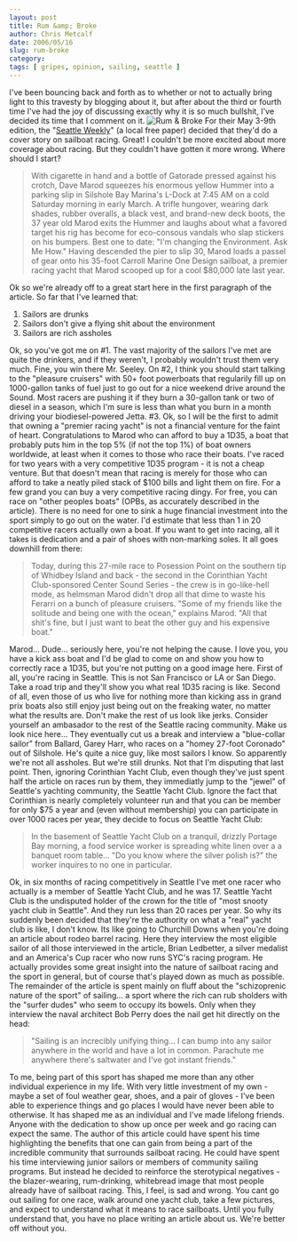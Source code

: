 ```yaml
---
layout: post
title: Rum &amp; Broke
author: Chris Metcalf
date: 2006/05/16
slug: rum-broke
category: 
tags: [ gripes, opinion, sailing, seattle ]
---
```


I've been bouncing back and forth as to whether or not to actually bring light to this travesty by blogging about it, but after about the third or fourth time I've had the joy of discussing exactly why it is so much bullshit, I've decided its time that I comment on it.
<img src="http://static.flickr.com/44/148040389_adc10e5632.jpg?v=0" alt="Rum &amp; Broke" />
For their May 3-9th edition,  the "<a href="http://www.seattleweekly.com/">Seattle Weekly</a>" (a local free paper) decided that they'd do a cover story on sailboat racing. Great! I couldn't be more excited about more coverage about racing.
But they couldn't have gotten it more wrong.
Where should I start?
<blockquote>With cigarette in hand and a bottle of Gatorade pressed against his crotch, Dave Marod squeezes his enormous yellow Hummer into a parking slip in Silshole Bay Marina's L-Dock at 7:45 AM on a cold Saturday morning in early March. A trifle hungover, wearing dark shades, rubber overalls, a black vest, and brand-new deck boots, the 37 year old Marod exits the Hummer and laughs about what a favored target his rig has become for eco-consous vandals who slap stickers on his bumpers. Best one to date: "I'm changing the Environment. Ask Me How." Having descended the pier to slip 30, Marod loads a passel of gear onto his 35-foot Carroll Marine One Design sailboat, a premier racing yacht that Marod scooped up for a cool $80,000 late last year.</blockquote>
Ok so we're already off to a great start here in the first paragraph of the article. So far that I've learned that:
<ol>
	<li>Sailors are drunks</li>
	<li>Sailors don't give a flying shit about the environment</li>
	<li>Sailors are rich assholes</li>
</ol>
Ok, so you've got me on #1. The vast majority of the sailors I've met are quite the drinkers, and if they weren't, I probably wouldn't trust them very much. Fine, you win there Mr. Seeley.
On #2, I think you should start talking to the "pleasure cruisers" with 50+ foot powerboats that regularily fill up on 1000-gallon tanks of fuel just to go out for a nice weekend drive around the Sound. Most racers are pushing it if they burn a 30-gallon tank or two of diesel in a season, which I'm sure is less than what you burn in a month driving your biodiesel-powered Jetta.
#3. Ok, so I will be the first to admit that owning a "premier racing yacht" is not a financial venture for the faint of heart. Congratulations to Marod who can afford to buy a 1D35, a boat that probably puts him in the top 5% (if not the top 1%) of boat owners worldwide, at least when it comes to those who race their boats. I've raced for two years with a very competitive 1D35 program - it is not a cheap venture. But that doesn't mean that racing is merely for those who can afford to take a neatly piled stack of $100 bills and light them on fire. For a few grand you can buy a very competitive racing dingy. For free, you can race on "other peoples boats" (OPBs, as accurately described in the article). There is no need for one to sink a huge financial investment into the sport simply to go out on the water. I'd estimate that less than 1 in 20 competitive racers actually own a boat. If you want to get into racing, all it takes is dedication and a pair of shoes with non-marking soles.
It all goes downhill from there:
<blockquote>Today, during this 27-mile race to Posession Point on the southern tip of Whidbey Island and back - the second in the Corinthian Yacht Club-sponsored Center Sound Series - the crew is in go-like-hell mode, as helmsman Marod didn't drop all that dime to waste his Ferarri on a bunch of pleasure cruisers. "Some of my friends like the solitude and being one with the ocean," explains Marod. "All that shit's fine, but I just want to beat the other guy and his expensive boat."</blockquote>
Marod... Dude... seriously here, you're not helping the cause. I love you, you have a kick ass boat and I'd be glad to come on and show you how to correctly race a 1D35, but you're not putting on a good image here. First of all, you're racing in Seattle. This is not San Francisco or LA or San Diego. Take a road trip and they'll show you what real 1D35 racing is like. Second of all, even those of us who live for nothing more than kicking ass in grand prix boats also still enjoy just being out on the freaking water, no matter what the results are. Don't make the rest of us look like jerks. Consider yourself an ambasador to the rest of the Seattle racing community. Make us look nice here...
They eventually cut us a break and interview a "blue-collar sailor" from Ballard, Garey Harr, who races on a "homey 27-foot Coronado" out of Silshole. He's quite a nice guy, like most sailors I know. So apparently we're not all assholes. But we're still drunks. Not that I'm disputing that last point.
Then, ignoring Corinthian Yacht Club, even though they've just spent half the article on races run by them, they immediatly jump to the "jewel" of Seattle's yachting community, the Seattle Yacht Club. Ignore the fact that Corinthian is nearly completely volunteer run and that you can be member for only $75 a year and (even without membership) you can participate in over 1000 races per year, they decide to focus on Seattle Yacht Club:
<blockquote>In the basement of Seattle Yacht Club on a tranquil, drizzly Portage Bay morning, a food service worker is spreading white linen over a a banquet room table... "Do you know where the silver polish is?" the worker inquires to no one in particular.</blockquote>
Ok, in six months of racing competitively in Seattle I've met one racer who actually is a member of Seattle Yacht Club, and he was 17. Seattle Yacht Club is the undisputed holder of the crown for the title of "most snooty yacht club in Seattle". And they run less than 20 races per year. So why its suddenly been decided that they're the authority on what a "real" yacht club is like, I don't know. Its like going to Churchill Downs when you're doing an article about rodeo barrel racing.
Here they interview the most eligible sailor of all those interviewed in the article, Brian Ledbetter, a silver medalist and an America's Cup racer who now runs SYC's racing program. He actually provides some great insight into the nature of sailboat racing and the sport in general, but of course that's played down as much as possible.
The remainder of the article is spent mainly on fluff about the "schizoprenic nature of the sport" of sailing... a sport where the rich can rub sholders with the "surfer dudes" who seem to occupy its bowels. Only when they interview the naval architect Bob Perry does the nail get hit directly on the head:
<blockquote>"Sailing is an increcibly unifying thing... I can bump into any sailor anywhere in the world and have a lot in common. Parachute me anywhere there's saltwater and I've got instant friends."</blockquote>
To me, being part of this sport has shaped me more than any other individual experience in my life. With very little investment of my own - maybe a set of foul weather gear, shoes, and a pair of gloves - I've been able to experience things and go places I would have never been able to otherwise. It has shaped me as an individual and I've made lifelong friends. Anyone with the dedication to show up once per week and go racing can expect the same.
The author of this article could have spent his time highlighting the benefits that one can gain from being a part of the incredible community that surrounds sailboat racing. He could have spent his time interviewing junior sailors or members of community sailing programs. But instead he decided to reinforce the sterotypical negatives - the blazer-wearing, rum-drinking, whitebread image that most people already have of sailboat racing.
This, I feel, is sad and wrong. You cant go out sailing for one race, walk around one yacht club, take a few pictures, and expect to understand what it means to race sailboats. Until you fully understand that, you have no place writing an article about us. We're better off without you.
